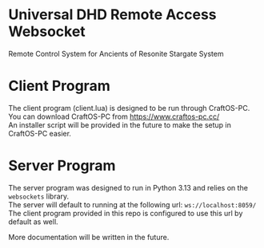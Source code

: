 # Universal DHD Remote Access Websocket

 Remote Control System for Ancients of Resonite Stargate System

# Client Program

The client program (client.lua) is designed to be run through CraftOS-PC.  
You can download CraftOS-PC from https://www.craftos-pc.cc/  
An installer script will be provided in the future to make the setup in CraftOS-PC easier.

# Server Program

The server program was designed to run in Python 3.13 and relies on the `websockets` library.  
The server will default to running at the following url: `ws://localhost:8059/`  
The client program provided in this repo is configured to use this url by default as well.

More documentation will be written in the future.
